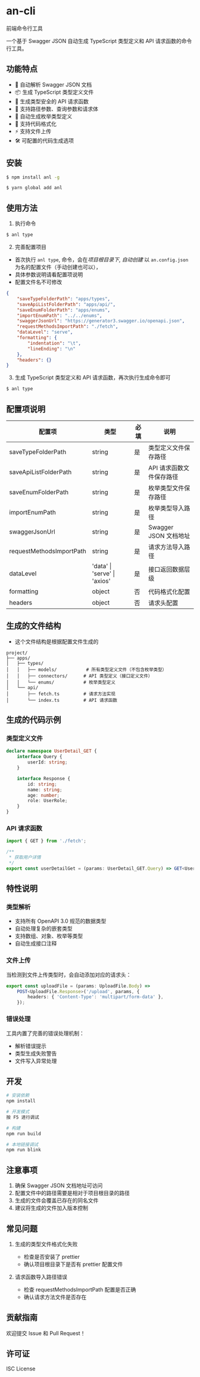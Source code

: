 # an-cli

前端命令行工具

一个基于 Swagger JSON 自动生成 TypeScript 类型定义和 API 请求函数的命令行工具。

## 功能特点

- 🚀 自动解析 Swagger JSON 文档
- 📦 生成 TypeScript 类型定义文件
- 🔄 生成类型安全的 API 请求函数
- 🎯 支持路径参数、查询参数和请求体
- 📝 自动生成枚举类型定义
- 🎨 支持代码格式化
- ⚡️ 支持文件上传
- 🛠 可配置的代码生成选项

## 安装

```bash
$ npm install anl -g

$ yarn global add anl
```

## 使用方法

1. 执行命令

```bash
$ anl type
```

2. 完善配置项目

- 首次执行 `anl type`, 命令，会在*项目根目录下*, _自动创建_ 以 `an.config.json` 为名的配置文件（手动创建也可以），
- 具体参数说明请看配置项说明
- 配置文件名不可修改

```json
{
	"saveTypeFolderPath": "apps/types",
	"saveApiListFolderPath": "apps/api/",
	"saveEnumFolderPath": "apps/enums",
	"importEnumPath": "../../enums",
	"swaggerJsonUrl": "https://generator3.swagger.io/openapi.json",
	"requestMethodsImportPath": "./fetch",
	"dataLevel": "serve",
	"formatting": {
		"indentation": "\t",
		"lineEnding": "\n"
	},
	"headers": {}
}
```

3. 生成 TypeScript 类型定义和 API 请求函数，再次执行生成命令即可

```bash
$ anl type
```

## 配置项说明

| 配置项                   | 类型                         | 必填 | 说明                     |
| ------------------------ | ---------------------------- | ---- | ------------------------ |
| saveTypeFolderPath       | string                       | 是   | 类型定义文件保存路径     |
| saveApiListFolderPath    | string                       | 是   | API 请求函数文件保存路径 |
| saveEnumFolderPath       | string                       | 是   | 枚举类型文件保存路径     |
| importEnumPath           | string                       | 是   | 枚举类型导入路径         |
| swaggerJsonUrl           | string                       | 是   | Swagger JSON 文档地址    |
| requestMethodsImportPath | string                       | 是   | 请求方法导入路径         |
| dataLevel                | 'data' \| 'serve' \| 'axios' | 是   | 接口返回数据层级         |
| formatting               | object                       | 否   | 代码格式化配置           |
| headers                  | object                       | 否   | 请求头配置               |

## 生成的文件结构

- 这个文件结构是根据配置文件生成的

```
project/
├── apps/
│   ├── types/
│   │   ├── models/           # 所有类型定义文件（不包含枚举类型）
│   │   ├── connectors/      # API 类型定义（接口定义文件）
│   │   └── enums/           # 枚举类型定义
│   └── api/
│       ├── fetch.ts         # 请求方法实现
│       └── index.ts         # API 请求函数
```

## 生成的代码示例

### 类型定义文件

```typescript
declare namespace UserDetail_GET {
	interface Query {
		userId: string;
	}

	interface Response {
		id: string;
		name: string;
		age: number;
		role: UserRole;
	}
}
```

### API 请求函数

```typescript
import { GET } from './fetch';

/**
 * 获取用户详情
 */
export const userDetailGet = (params: UserDetail_GET.Query) => GET<UserDetail_GET.Response>('/user/detail', params);
```

## 特性说明

### 类型解析

- 支持所有 OpenAPI 3.0 规范的数据类型
- 自动处理复杂的嵌套类型
- 支持数组、对象、枚举等类型
- 自动生成接口注释

### 文件上传

当检测到文件上传类型时，会自动添加对应的请求头：

```typescript
export const uploadFile = (params: UploadFile.Body) =>
	POST<UploadFile.Response>('/upload', params, {
		headers: { 'Content-Type': 'multipart/form-data' },
	});
```

### 错误处理

工具内置了完善的错误处理机制：

- 解析错误提示
- 类型生成失败警告
- 文件写入异常处理

## 开发

```bash
# 安装依赖
npm install

# 开发模式
按 F5 进行调试

# 构建
npm run build

# 本地链接调试
npm run blink
```

## 注意事项

1. 确保 Swagger JSON 文档地址可访问
2. 配置文件中的路径需要是相对于项目根目录的路径
3. 生成的文件会覆盖已存在的同名文件
4. 建议将生成的文件加入版本控制

## 常见问题

1. 生成的类型文件格式化失败

   - 检查是否安装了 prettier
   - 确认项目根目录下是否有 prettier 配置文件

2. 请求函数导入路径错误
   - 检查 requestMethodsImportPath 配置是否正确
   - 确认请求方法文件是否存在

## 贡献指南

欢迎提交 Issue 和 Pull Request！

## 许可证

ISC License
